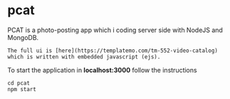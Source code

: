 # pcat

PCAT is a photo-posting app which i coding server side with NodeJS and MongoDB.
```
The full ui is [here](https://templatemo.com/tm-552-video-catalog) which is written with embedded javascript (ejs).
```

To start the application in <strong>localhost:3000</strong> follow the instructions

```
cd pcat
npm start
```

